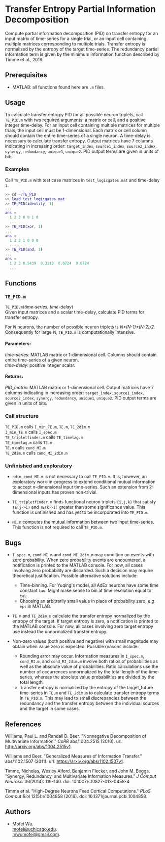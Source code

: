 # Transfer Entropy Partial Information Decomposition

Compute partial information decomposition (PID) on transfer entropy for an input matrix of time-series for a single trial, or an input cell containing multiple matrices corresponding to multiple trials. Transfer entropy is normalized by the entropy of the target time-series. The redundancy partial information term is given by the minimum information function described by Timme et al., 2016.

## Prerequisites

* MATLAB: all functions found here are `.m` files.

## Usage

To calculate transfer entropy PID for all possible neuron triplets, call `TE_PID.m` with two required arguments: a matrix or cell, and a positive integer time-delay. For an input cell containing multiple matrices for multiple trials, the input cell must be 1-dimensional. Each matrix or cell column should contain the entire time-series of a single neuron. A time-delay is necessary to calculate transfer entropy. Output matrices have 7 columns indicating in increasing order: `target_index`, `source1_index`, `source2_index`, `synergy`, `redundancy`, `unique1`, `unique2`. PID output terms are given in units of bits.

### Examples

Call `TE_PID.m` with test case matrices in `test_logicgates.mat` and time-delay `1`.

```MATLAB
>> cd ~/TE_PID  
>> load test_logicgates.mat  
>> TE_PID(identity, 1)  
...  
ans =  
  1 2 3 0 0 1 0  
  ...  
>> TE_PID(xor, 1)  
...  
ans =  
  1 2 3 1 0 0 0  
  ...  
>> TE_PID(and, 1)  
...  
ans =  
  1 2 3 0.5439  0.3113  0.0724  0.0724  
  ...
```

## Functions

### `TE_PID.m`

`TE_PID.m`(*time-series*, *time-delay*)  
Given input matrices and a scalar time-delay, calculate PID terms for transfer entropy.

For *N* neurons, the number of possible neuron triplets is *N\*(N-1)\*(N-2)/2*. Consequently for large *N*, `TE_PID.m` is computationally intensive.

#### Parameters:

*time-series*: MATLAB matrix or 1-dimensional cell. Columns should contain entire time-series of a given neuron.  
*time-delay*: positive integer scalar.

#### Returns:

*PID_matrix*: MATLAB matrix or 1-dimensional cell. Output matrices have 7 columns indicating in increasing order: `target_index`, `source1_index`, `source2_index`, `synergy`, `redundancy`, `unique1`, `unique2`. PID output terms are given in units of bits.

### Call structure

`TE_PID.m`            calls `I_min_TE.m`, `TE.m`, `TE_2dim.m`  
`I_min_TE.m`          calls `I_spec.m`  
`TE_tripletfinder.m`  calls `TE_timelag.m`  
`TE_timelag.m`        calls `TE.m`  
`TE.m`                calls `cond_MI.m`  
`TE_2dim.m`           calls `cond_MI_2dim.m`

### Unfinished and exploratory

* `ndim_cond_MI.m` is not necessary to call `TE_PID.m`. It is, however, an exploratory work-in-progress to extend conditional mutual information to accept *n*-dimensional input time-series. Such an extension from 2-dimensional inputs has proven non-trivial.

* `TE_tripletfinder.m` finds functional neuron triplets `{i,j,k}` that satisfy `TE(j->i)` and `TE(k->i)` greater than some significance value. This function is unfinished and has yet to be incorporated into `TE_PID.m`.

* `MI.m` computes the mutual information between two input time-series. This function is not required to call `TE_PID.m`.

## Bugs

* `I_spec.m`, `cond_MI.m` and `cond_MI_2dim.m` may condition on events with zero probability. When zero probability events are encountered, a notification is printed to the MATLAB console. For now, all cases involving zero probability are discarded. Such a decision may require theoretical justification. Possible alternative solutions include:
  * Time-binning. For Yuqing's model, all AdEx neurons have some time constant `tau`. Might make sense to bin at time resolution equal to `tau`.
  * Choosing an arbitrarily small value in place of probability zero, e.g. `eps` in MATLAB.

* `TE.m` and `TE_2dim.m` calculate the transfer entropy normalized by the entropy of the target. If target entropy is zero, a notification is printed to the MATLAB console. For now, all cases involving zero target entropy use instead the unnormalized transfer entropy.

* Non-zero values (both positive and negative) with small magnitude may obtain when value zero is expected. Possible reasons include:  
  * Rounding error may occur. Information measures in `I_spec.m`, `cond_MI.m`, and `cond_MI_2dim.m` involve both ratios of probabilities as well as the absolute value of probabilities. Ratio calculations use the number of occurrences unnormalized by the total length of the time-series, whereas the absolute value probabilities are divided by the total length.
  * Transfer entropy is normalized by the entropy of the target_future time-series in `TE.m` and `TE_2dim.m` to calculate transfer entropy terms in `TE_PID.m`. This may lead to small discrepancies between the redundancy and the transfer entropy between the individual sources and the target in some cases.

## References

Williams, Paul L. and Randall D. Beer. "Nonnegative Decomposition of Multivariate Information." *CoRR* abs/1004.2515 (2010). url: http://arxiv.org/abs/1004.2515v1.

Williams and Beer. "Generalized Measures of Information Transfer." abs/1102.1507 (2011). url: https://arxiv.org/abs/1102.1507v1.

Timme, Nicholas, Wesley Alford, Benjamin Flecker, and John M. Beggs. "Synergy, Redundancy, and Multivariate Information Measures." *J Comput Neurosci* 36(2014): 119-140. doi: 10.1007/s10827-013-0458-4.

Timme et al. "High-Degree Neurons Feed Cortical Computations." *PLoS Comput Biol* 12(5):e1004858 (2016). doi: 10.1371/journal.pcbi.1004858.

## Authors

* Mofei Wu.  
mofei@uchicago.edu.  
mwumofei@gmail.com.  
